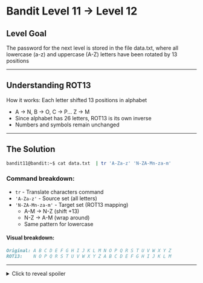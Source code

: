 # Bandit Level 11 → Level 12
## Level Goal
The password for the next level is stored in the file data.txt, where all lowercase (a-z) and uppercase (A-Z) letters have been rotated by 13 positions
***
## Understanding ROT13
How it works: Each letter shifted 13 positions in alphabet
- A → N, B → O, C → P... Z → M
- Since alphabet has 26 letters, ROT13 is its own inverse
- Numbers and symbols remain unchanged
***
## The Solution
```bash
bandit11@bandit:~$ cat data.txt  | tr 'A-Za-z' 'N-ZA-Mn-za-m'
```
### Command breakdown:
- `tr` - Translate characters command
- `'A-Za-z'` - Source set (all letters)
- `'N-ZA-Mn-za-m'` - Target set (ROT13 mapping)
    - A-M → N-Z (shift +13)
    - N-Z → A-M (wrap around)
    - Same pattern for lowercase
#### Visual breakdown:
```markdown
Original: A B C D E F G H I J K L M N O P Q R S T U V W X Y Z
ROT13:    N O P Q R S T U V W X Y Z A B C D E F G H I J K L M
```
***
<details>
  <summary>Click to reveal spoiler</summary>
    The password is 7x16WNeHIi5YkIhWsfFIqoognUTyj9Q4
</details>
